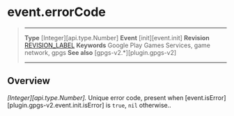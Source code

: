 # event.errorCode

> --------------------- ------------------------------------------------------------------------------------------
> __Type__              [Integer][api.type.Number]
> __Event__             [init][event.init]
> __Revision__          [REVISION_LABEL](REVISION_URL)
> __Keywords__          Google Play Games Services, game network, gpgs
> __See also__          [gpgs-v2.*][plugin.gpgs-v2]
> --------------------- ------------------------------------------------------------------------------------------

## Overview

_[Integer][api.type.Number]._ Unique error code, present when [event.isError][plugin.gpgs-v2.event.init.isError] is `true`, `nil` otherwise..